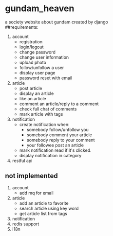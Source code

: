 # gundam_heaven
a society website about gundam created by django    
##requirements:
1. account
	- registration
	- login/logout
	- change password
	- change user information
	- upload photo
	- follow/unfollow a user
	- display user page
	- password reset with email
2. article
	- post article
	- display an article
	- like an article
	- comment an article/reply to a comment
	- check full chat of comments
	- mark article with tags
3. notification
	- create notification when:
		- somebody follow/unfollow you
		- somebody comment your article
		- somebody reply to your comment
		- your followee post an article
	- mark notification read if it's clicked.
	- display notification in category
4. restful api
## not implemented
1. account
	- add mq for email
2. article
	- add an article to favorite
	- search article using key word
	- get article list from tags
3. notification
4. redis support
5. i18n

